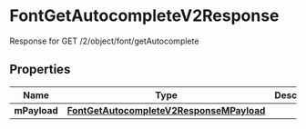 

# FontGetAutocompleteV2Response

Response for GET /2/object/font/getAutocomplete

## Properties

| Name | Type | Description | Notes |
|------------ | ------------- | ------------- | -------------|
|**mPayload** | [**FontGetAutocompleteV2ResponseMPayload**](FontGetAutocompleteV2ResponseMPayload.md) |  |  |



